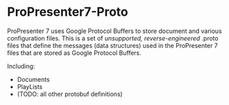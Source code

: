 # ProPresenter7-Proto

ProPresenter 7 uses Google Protocol Buffers to store document and various configuration files.
This is a set of *unsupported, reverse-engineered* .proto files that define the messages (data structures) used in the ProPresenter 7 files that are stored as Google Protocol Buffers.

Including:
  * Documents
  * PlayLists
  * (TODO: all other protobuf definitions)
